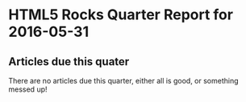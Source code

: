 HTML5 Rocks Quarter Report for 2016-05-31
=========================================

Articles due this quater
------------------------

There are no articles due this quarter, either all is good, or something messed up!

